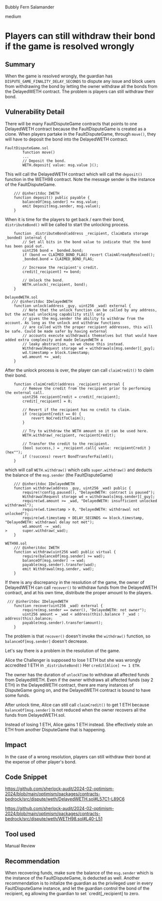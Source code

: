 Bubbly Fern Salamander

medium

# Players can still withdraw their bond if the game is resolved wrongly

## Summary

When the game is resolved wrongly, the guardian has `DISPUTE_GAME_FINALITY_DELAY_SECONDS` to dispute any issue and block users from withdrawing the bond by letting the owner withdraw all the bonds from the DelayedWETH contract. The problem is players can still withdraw their bond.

## Vulnerability Detail

There will be many FaultDisputeGame contracts that points to one DelayedWETH contract because the FaultDisputeGame is created as a clone. When players partake in the FaultDisputeGame, through `move()`, they will have to deposit the bond into the DelayedWETH contract.

```solidity
FaultDisputeGame.sol
        function move() 
        ...
        // Deposit the bond.
        WETH.deposit{ value: msg.value }();
```

This will call the DelayedWETH contract which will call the `deposit()` function in the WETH98 contract. Note the message sender is the instance of the FaultDisputeGame.

```solidity
    /// @inheritdoc IWETH
    function deposit() public payable {
        balanceOf[msg.sender] += msg.value;
        emit Deposit(msg.sender, msg.value);
    }
```

When it is time for the players to get back / earn their bond, `distributeBond()` will be called to start the unlocking process.

```solidity
    function _distributeBond(address _recipient, ClaimData storage _bonded) internal {
        // Set all bits in the bond value to indicate that the bond has been paid out.
        uint256 bond = _bonded.bond;
        if (bond == CLAIMED_BOND_FLAG) revert ClaimAlreadyResolved();
        _bonded.bond = CLAIMED_BOND_FLAG;

        // Increase the recipient's credit.
        credit[_recipient] += bond;

        // Unlock the bond.
        WETH.unlock(_recipient, bond);
    }
```

```solidity
DelayedWETH.sol
   /// @inheritdoc IDelayedWETH
    function unlock(address _guy, uint256 _wad) external {
        // Note that the unlock function can be called by any address, but the actual unlocking capability still only
        // gives the msg.sender the ability to withdraw from the account. As long as the unlock and withdraw functions
        // are called with the proper recipient addresses, this will be safe. Could be made safer by having external
        // accounts execute withdrawals themselves but that would have added extra complexity and made DelayedWETH a
        // leaky abstraction, so we chose this instead.
        WithdrawalRequest storage wd = withdrawals[msg.sender][_guy];
        wd.timestamp = block.timestamp;
        wd.amount += _wad;
    }
```

After the unlock process is over, the player can call `claimCredit()` to claim their bond.

```solidity
    function claimCredit(address _recipient) external {
        // Remove the credit from the recipient prior to performing the external call.
        uint256 recipientCredit = credit[_recipient];
        credit[_recipient] = 0;

        // Revert if the recipient has no credit to claim.
        if (recipientCredit == 0) {
            revert NoCreditToClaim();
        }

        // Try to withdraw the WETH amount so it can be used here.
        WETH.withdraw(_recipient, recipientCredit);

        // Transfer the credit to the recipient.
        (bool success,) = _recipient.call{ value: recipientCredit }(hex"");
        if (!success) revert BondTransferFailed();
    }
```

which will call `WETH.withdraw()` which calls `super.withdraw()` and deducts the balance of the `msg.sender` (the FaultDisputeGame)

```solidity
    /// @inheritdoc IDelayedWETH
    function withdraw(address _guy, uint256 _wad) public {
        require(!config.paused(), "DelayedWETH: contract is paused");
        WithdrawalRequest storage wd = withdrawals[msg.sender][_guy];
        require(wd.amount >= _wad, "DelayedWETH: insufficient unlocked withdrawal");
        require(wd.timestamp > 0, "DelayedWETH: withdrawal not unlocked");
        require(wd.timestamp + DELAY_SECONDS <= block.timestamp, "DelayedWETH: withdrawal delay not met");
        wd.amount -= _wad;
>       super.withdraw(_wad);
    }

WETH98.sol
    /// @inheritdoc IWETH
    function withdraw(uint256 wad) public virtual {
        require(balanceOf[msg.sender] >= wad);
        balanceOf[msg.sender] -= wad;
        payable(msg.sender).transfer(wad);
        emit Withdrawal(msg.sender, wad);
    }
```

If there is any discrepancy in the resolution of the game, the owner of DelayedWETH can call `recover()` to withdraw funds from the DelayedWETH contract, and at his own time, distribute the proper amount to the players.

```solidity
 /// @inheritdoc IDelayedWETH
    function recover(uint256 _wad) external {
        require(msg.sender == owner(), "DelayedWETH: not owner");
        uint256 amount = _wad < address(this).balance ? _wad : address(this).balance;
        payable(msg.sender).transfer(amount);
    }
```

The problem is that `recover()` doesn't invoke the `withdraw()` function, so `balanceOf[msg.sender]` doesn't decrease.

Let's say there is a problem in the resolution of the game.

Alice the Challenger is supposed to lose 1 ETH but she was wrongly accredited 1 ETH in `_distributeBond()` Her `credit[Alice] += 1 ETH`.

 The owner has the duration of `unlockTime` to withdraw all affected funds from DelayedWETH. Even if the owner withdraws all affected funds (say 2 ETH) in the DelayedWETH contract, there are many instances of DisputeGame going on, and the DelayedWETH contract is bound to have some funds.

After unlock time, Alice can still call `claimCredit()` to get 1 ETH because `balanceOf[msg.sender]` is not reduced when the owner recovers all the funds from DelayedWETH.sol.

Instead of losing 1 ETH, Alice gains 1 ETH instead. She effectively stole an ETH from another DisputeGame that is happening.

## Impact

In the case of a wrong resolution, players can still withdraw their bond at the expense of other player's bond.

## Code Snippet

https://github.com/sherlock-audit/2024-02-optimism-2024/blob/main/optimism/packages/contracts-bedrock/src/dispute/weth/DelayedWETH.sol#L57C1-L89C6

https://github.com/sherlock-audit/2024-02-optimism-2024/blob/main/optimism/packages/contracts-bedrock/src/dispute/weth/WETH98.sol#L40-L51

## Tool used

Manual Review

## Recommendation

When recovering funds, make sure the balance of the `msg.sender` which is the instance of the FaultDisputeGame, is deducted as well. Another recommendation is to initalize the guardian as the privileged user in every FaultDisputeGame instance, and let the guardian control the bond of the recipient, eg allowing the guardian to set `credit[_recipient] to zero.
